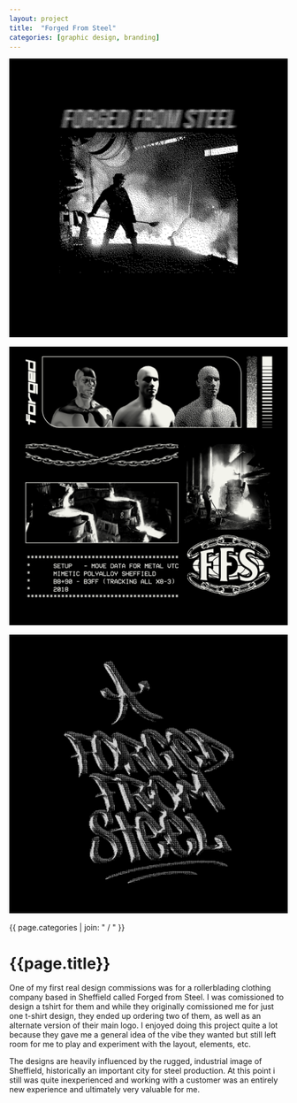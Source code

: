 ```yaml
---
layout: project
title:  "Forged From Steel"
categories: [graphic design, branding]
---
```


<div id="column1_6">
	<p><img src="/media/images/forged/forged_design_2_final.png" class="zoom"></p>
	<p><img src="/media/images/forged/forged_design_1_final.png" class="zoom"></p>
	<p><img src="/media/images/forged/forged_dither.png" class="zoom"></p>
</div>

<div id="column6_13">
	<span id="projectCats">{{ page.categories | join: " / " }}</span>
	<h1>{{page.title}}</h1>
	<p>One of my first real design commissions was for a rollerblading clothing company based in Sheffield called <bold>Forged from Steel</bold>. I was comissioned to design a tshirt for them and while they originally comissioned me for just one t-shirt design, they ended up ordering two of them, as well as an alternate version of their main logo. I enjoyed doing this project quite a lot because they gave me a general idea of the vibe they wanted but still left room for me to play and experiment with the layout, elements, etc.</p>
	<p>The designs are heavily influenced by the rugged, industrial image of Sheffield, historically an important city for steel production. At this point i still was quite inexperienced and working with a customer was an entirely new experience and ultimately very valuable for me.</p>
</div>
